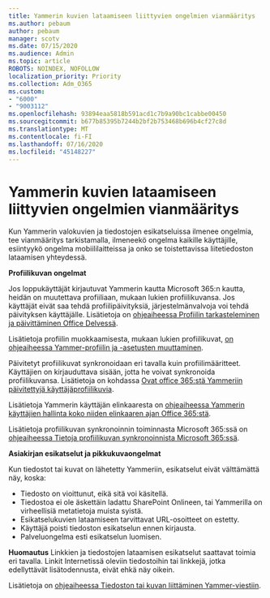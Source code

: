```yaml
---
title: Yammerin kuvien lataamiseen liittyvien ongelmien vianmääritys
ms.author: pebaum
author: pebaum
manager: scotv
ms.date: 07/15/2020
ms.audience: Admin
ms.topic: article
ROBOTS: NOINDEX, NOFOLLOW
localization_priority: Priority
ms.collection: Adm_O365
ms.custom:
- "6000"
- "9003112"
ms.openlocfilehash: 93894eaa5818b591acd1c7b9a90bc1cabbe00450
ms.sourcegitcommit: b677b85395b7244b2bf2b753468b696b4cf27c8d
ms.translationtype: MT
ms.contentlocale: fi-FI
ms.lasthandoff: 07/16/2020
ms.locfileid: "45148227"
---
```

# <a name="troubleshoot-image-loading-issues-in-yammer"></a>Yammerin kuvien lataamiseen liittyvien ongelmien vianmääritys

Kun Yammerin valokuvien ja tiedostojen esikatseluissa ilmenee ongelmia, tee vianmääritys tarkistamalla, ilmeneekö ongelma kaikille käyttäjille, esiintyykö ongelma mobiililaitteissa ja onko se toistettavissa liitetiedoston lataamisen yhteydessä.  

**Profiilikuvan ongelmat**  

Jos loppukäyttäjät kirjautuvat Yammerin kautta Microsoft 365:n kautta, heidän on muutettava profiiliaan, mukaan lukien profiilikuvansa. Jos käyttäjät eivät saa tehdä profiilipäivityksiä, järjestelmänvalvoja voi tehdä päivityksen käyttäjälle. Lisätietoja on [ohjeaiheessa Profiilin tarkasteleminen ja päivittäminen Office Delvessä](https://support.microsoft.com/office/view-and-update-your-profile-in-office-delve-4e84343b-eedf-45a1-aeb9-8627ccca14ba).

Lisätietoja profiilin muokkaamisesta, mukaan lukien profiilikuvat, [on ohjeaiheessa Yammer-profiilin ja -asetusten muuttaminen](https://support.microsoft.com/office/classic-yammer-change-my-yammer-profile-and-settings-a3aeca0e-de34-4897-9b59-de6516542851). 

Päivitetyt profiilikuvat synkronoidaan eri tavalla kuin profiilimääritteet. Käyttäjien on kirjauduttava sisään, jotta he voivat synkronoida profiilikuvansa. Lisätietoja on kohdassa [Ovat office 365:stä Yammeriin päivitettyjä käyttäjäprofiilikuvia](https://docs.microsoft.com/yammer/manage-yammer-users/manage-users-across-their-lifecycle#q-are-user-profile-pictures-updated-from-office-365-to-yammer).

Lisätietoja Yammerin käyttäjän elinkaaresta on [ohjeaiheessa Yammerin käyttäjien hallinta koko niiden elinkaaren ajan Office 365:stä](https://docs.microsoft.com/yammer/manage-yammer-users/manage-users-across-their-lifecycle).  

Lisätietoja profiilikuvan synkronoinnin toiminnasta Microsoft 365:ssä on [ohjeaiheessa Tietoja profiilikuvan synkronoinnista Microsoft 365:ssä](https://support.microsoft.com/office/information-about-profile-picture-synchronization-in-microsoft-365-20594d76-d054-4af4-a660-401133e3d48a).  

**Asiakirjan esikatselut ja pikkukuvaongelmat**  

Kun tiedostot tai kuvat on lähetetty Yammeriin, esikatselut eivät välttämättä näy, koska: 

- Tiedosto on vioittunut, eikä sitä voi käsitellä.
- Tiedostoa ei ole äskettäin ladattu SharePoint Onlineen, tai Yammerilla on virheellisiä metatietoja muista syistä.
- Esikatselukuvien lataamiseen tarvittavat URL-osoitteet on estetty.
- Käyttäjä poisti tiedoston esikatselun ennen kirjausta.
- Palveluongelma esti esikatselun luomisen.

**Huomautus** Linkkien ja tiedostojen lataamisen esikatselut saattavat toimia eri tavalla. Linkit Internetissä oleviin tiedostoihin tai linkkejä, jotka edellyttävät lisätodennusta, eivät ehkä näy oikein.

Lisätietoja on [ohjeaiheessa Tiedoston tai kuvan liittäminen Yammer-viestiin](https://support.microsoft.com/office/attach-a-file-or-image-to-a-yammer-message-f576d4d1-ad66-4ce4-9c43-46cf75978dbf). 